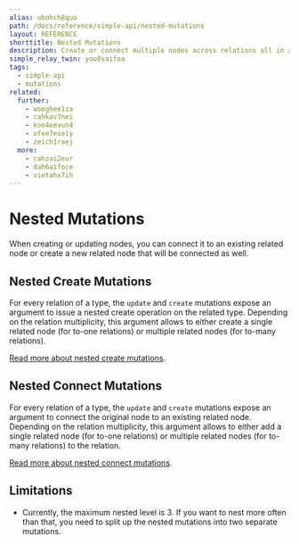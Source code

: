 ```yaml
---
alias: ubohch8quo
path: /docs/reference/simple-api/nested-mutations
layout: REFERENCE
shorttitle: Nested Mutations
description: Create or connect multiple nodes across relations all in a single mutation.
simple_relay_twin: yoo8vaifoa
tags:
  - simple-api
  - mutations
related:
  further:
    - wooghee1za
    - cahkav7nei
    - koo4eevun4
    - ofee7eseiy
    - zeich1raej
  more:
    - cahzai2eur
    - dah6aifoce
    - vietahx7ih
---
```


# Nested Mutations

When creating or updating nodes, you can connect it to an existing related node or create a new related node that will be connected as well.

## Nested Create Mutations

For every relation of a type, the `update` and `create` mutations expose an argument to issue a nested create operation on the related type. Depending on the relation multiplicity, this argument allows to either create a single related node (for to-one relations) or multiple related nodes (for to-many relations).

[Read more about nested create mutations](!alias-vaet3eengo).

## Nested Connect Mutations

For every relation of a type, the `update` and `create` mutations expose an argument to connect the original node to an existing related node. Depending on the relation multiplicity, this argument allows to either add a single related node (for to-one relations) or multiple related nodes (for to-many relations) to the relation.

[Read more about nested connect mutations](!alias-tu9ohwa1ui).

## Limitations

* Currently, the maximum nested level is 3. If you want to nest more often than that, you need to split up the nested mutations into two separate mutations.
